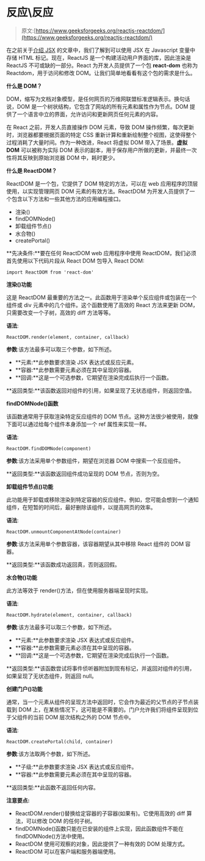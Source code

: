 # 反应\反应

> 原文:[https://www.geeksforgeeks.org/reactjs-reactdom/](https://www.geeksforgeeks.org/reactjs-reactdom/)

在之前关于[介绍 JSX](https://www.geeksforgeeks.org/reactjs-introduction-jsx/) 的文章中，我们了解到可以使用 JSX 在 Javascript 变量中存储 HTML 标记。现在，ReactJS 是一个构建活动用户界面的库，因此渲染是 ReactJS 不可或缺的一部分。React 为开发人员提供了一个包 **react-dom** 也称为 Reactdom，用于访问和修改 DOM。让我们简单地看看有这个包的需求是什么。

**什么是 DOM？**

DOM，缩写为文档对象模型，是任何网页的万维网联盟标准逻辑表示。换句话说，DOM 是一个树状结构，它包含了网站的所有元素和属性作为节点。DOM 提供了一个语言中立的界面，允许访问和更新网页任何元素的内容。

在 React 之前，开发人员直接操作 DOM 元素，导致 DOM 操作频繁，每次更新时，浏览器都要根据页面的特定 CSS 重新计算和重新绘制整个视图，这使得整个过程消耗了大量时间。作为一种改进，React 将虚拟 DOM 带入了场景。**虚拟 DOM** 可以被称为实际 DOM 表示的副本，用于保存用户所做的更新，并最终一次性将其反映到原始浏览器 DOM 中，耗时更少。

**什么是 ReactDOM？**

ReactDOM 是一个包，它提供了 DOM 特定的方法，可以在 web 应用程序的顶层使用，以实现管理网页 DOM 元素的有效方法。ReactDOM 为开发人员提供了一个包含以下方法和一些其他方法的应用编程接口。

*   渲染()
*   findDOMNode()
*   卸载组件节点()
*   水合物()
*   createPortal()

**先决条件:**要在任何 ReactDOM web 应用程序中使用 ReactDOM，我们必须首先使用以下代码片段从 React DOM 包导入 React DOM:

```
import ReactDOM from 'react-dom'
```

**渲染()功能**

这是 ReactDOM 最重要的方法之一。此函数用于渲染单个反应组件或包装在一个组件或 div 元素中的几个组件。这个函数使用了高效的 React 方法来更新 DOM，只需要改变一个子树，高效的 diff 方法等等。

**语法**:

```
ReactDOM.render(element, container, callback)
```

**参数**:该方法最多可以取三个参数，如下所述。

*   **元素:**此参数要求渲染 JSX 表达式或反应元素。
*   **容器:**此参数需要元素必须在其中呈现的容器。
*   **回调:**这是一个可选参数，它期望在渲染完成后执行一个函数。

**返回类型:**该函数返回对组件的引用，如果呈现了无状态组件，则返回空值。

**findDOMNode()函数**

该函数通常用于获取渲染特定反应组件的 DOM 节点。这种方法很少被使用，就像下面可以通过给每个组件本身添加一个 ref 属性来实现一样。

**语法**:

```
ReactDOM.findDOMNode(component)
```

**参数**:该方法采用单个参数组件，期望在浏览器 DOM 中搜索一个反应组件。

**返回类型:**该函数返回组件成功呈现的 DOM 节点，否则为空。

**卸载组件节点()功能**

此功能用于卸载或移除渲染到特定容器的反应组件。例如，您可能会想到一个通知组件，在短暂的时间后，最好删除该组件，以提高网页的效率。

**语法**:

```
ReactDOM.unmountComponentAtNode(container)
```

**参数**:该方法采用单个参数容器，该容器期望从其中移除 React 组件的 DOM 容器。

**返回类型:**该函数成功返回真，否则返回假。

**水合物()功能**

此方法等效于 render()方法，但在使用服务器端呈现时实现。

**语法**:

```
ReactDOM.hydrate(element, container, callback)
```

**参数**:该方法最多可以取三个参数，如下所述。

*   **元素:**此参数要求渲染 JSX 表达式或反应组件。
*   **容器:**此参数需要元素必须在其中呈现的容器。
*   **回调:**这是一个可选参数，它期望在渲染完成后执行一个函数。

**返回类型:**该函数尝试将事件侦听器附加到现有标记，并返回对组件的引用，如果呈现了无状态组件，则返回 null。

**创建门户()功能**

通常，当一个元素从组件的呈现方法中返回时，它会作为最近的父节点的子节点装载到 DOM 上，在某些情况下，这可能是不需要的。门户允许我们将组件呈现到位于父组件的当前 DOM 层次结构之外的 DOM 节点中。

**语法**:

```
ReactDOM.createPortal(child, container)
```

**参数**:该方法取两个参数，如下所述。

*   **子级:**此参数要求渲染 JSX 表达式或反应组件。
*   **容器:**此参数需要元素必须在其中呈现的容器。

**返回类型:**此函数不返回任何内容。

**注意要点:**

*   ReactDOM.render()替换给定容器的子容器(如果有)。它使用高效的 diff 算法，可以修改 DOM 的任何子树。
*   findDOMNode()函数只能在已安装的组件上实现，因此函数组件不能在 findDOMNode()方法中使用。
*   ReactDOM 使用可观察的对象，因此提供了一种有效的 DOM 处理方式。
*   ReactDOM 可以在客户端和服务器端使用。